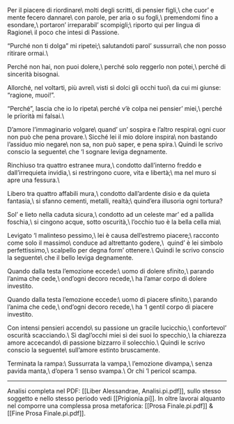 Per il piacere di riordinare\\
molti degli scritti, di pensier figli,\\
che cuor’ e mente fecero dannare\\
con parole, per aria o su fogli,\\
premendomi fino a esondare,\\
portaron’ irreparabil’ scompigli;\\
riporto qui per lingua di Ragione\\
il poco che intesi di Passione.

“Purché non ti dolga” mi ripetei;\\
salutandoti parol’ sussurrai\\
che non posso ritirare ormai.\\

Perché non hai, non puoi dolere,\\
perché solo reggerlo non potei,\\
perché di sincerità bisognai.

Allorché, nel voltarti, più avrei\\
visti sì dolci gli occhi tuoi\\
da cui mi giunse: “ragione, muoi!”.

“Perché”, lascia che io lo ripeta\\
perché v’è colpa nei pensier’ miei,\\
perché le prïorità mi falsai.\\

D’amore l’immaginario volgare\\
quand’ un’ sospira e l’altro respira\\
ogni cuor non può che pena provare.\\
Sicché lei il mio dolore inspira\\
non bastando l’assiduo mio negare\\
non sa, non può saper, e pena spira.\\
Quindi le scrivo conscio la seguente\\
che ‘l sognare leviga degnamente.

Rinchiuso tra quattro estranee mura,\\
condotto dall’interno freddo e dall’irrequieta invidia,\\
si restringono cuore, vita e libertà;\\
ma nel muro si apre una fessura.\\

Libero tra quattro affabili mura,\\
condotto dall’ardente disio e da quieta fantasia,\\
si sfanno cementi, metalli, realtà;\\
quind’era illusoria ogni tortura?

Sol’ e lieto nella caduta sicura,\\
condotto ad un celeste mar’ ed a pallida foschia,\\
si cingono acque, sotto oscurità,\\
l’occhio tuo è la bella cella mia\\

Levigato ‘l malinteso pessimo,\\
lei è causa dell’estremo piacere;\\
racconto come solo il massimo\\
conduce ad altrettanto godere,\\
 quind’ è lei simbolo perfettissimo,\\
scalpello per degna form’ ottenere.\\
Quindi le scrivo conscio la seguente\\
che il bello leviga degnamente.  

Quando dalla testa l’emozione eccede:\\
uomo di dolere sfinito,\\
parando l’anima che cede,\\
ond’ogni decoro recede,\\
ha l’amar corpo di dolere investito.

Quando dalla testa l’emozione eccede:\\
uomo di piacere sfinito,\\
parando l’anima che cede,\\
ond’ogni decoro recede,\\
ha ‘l gentil corpo di piacere investito.

Con intensi pensieri accendo\\
su passione un gracile lucicchio,\\
confortevol’ oscurità scacciando.\\
Sì dagl’occhi miei sì dei suoi lo specchio,\\
la chiarezza amore accecando\\
di passione bizzarro il solecchio.\\
Quindi le scrivo conscio la seguente\\
sull’amore estinto bruscamente.

Terminata la rampa:\\
Sussurrata la vampa,\\
l’emozione divampa,\\
senza pavida manta,\\
d’opera ‘l senso svampa.\\
Or chi ’l pericol scampa.

---
Analisi completa nel PDF: [[Liber Alessandrae, Analisi.pi.pdf]], sullo stesso soggetto e nello stesso periodo vedi [[Prigionia.pi]]. In oltre lavorai alquanto nel comporre una complessa prosa metaforica: [[Prosa Finale.pi.pdf]] & [[Fine Prosa Finale.pi.pdf]].
